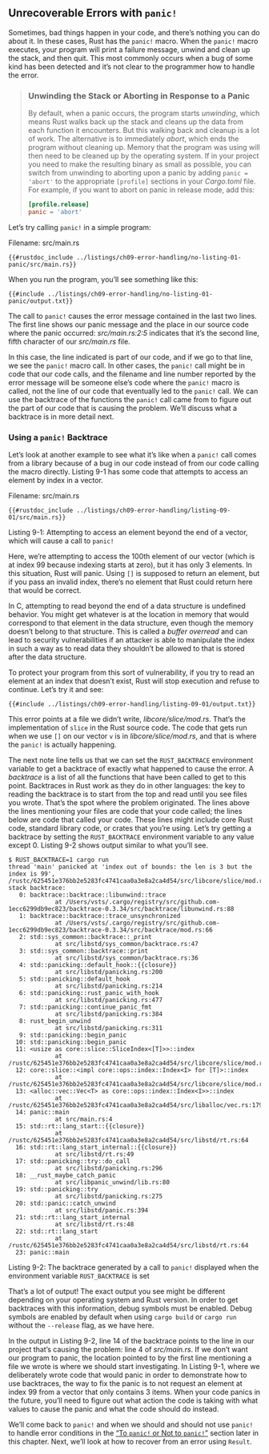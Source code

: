 ## Unrecoverable Errors with `panic!`

Sometimes, bad things happen in your code, and there’s nothing you can do about
it. In these cases, Rust has the `panic!` macro. When the `panic!` macro
executes, your program will print a failure message, unwind and clean up the
stack, and then quit. This most commonly occurs when a bug of some kind has
been detected and it’s not clear to the programmer how to handle the error.

> ### Unwinding the Stack or Aborting in Response to a Panic
>
> By default, when a panic occurs, the program starts *unwinding*, which
> means Rust walks back up the stack and cleans up the data from each function
> it encounters. But this walking back and cleanup is a lot of work. The
> alternative is to immediately *abort*, which ends the program without
> cleaning up. Memory that the program was using will then need to be cleaned
> up by the operating system. If in your project you need to make the resulting
> binary as small as possible, you can switch from unwinding to aborting upon a
> panic by adding `panic = 'abort'` to the appropriate `[profile]` sections in
> your *Cargo.toml* file. For example, if you want to abort on panic in release
> mode, add this:
>
> ```toml
> [profile.release]
> panic = 'abort'
> ```

Let’s try calling `panic!` in a simple program:

<span class="filename">Filename: src/main.rs</span>

```rust,should_panic,panics
{{#rustdoc_include ../listings/ch09-error-handling/no-listing-01-panic/src/main.rs}}
```

When you run the program, you’ll see something like this:

```text
{{#include ../listings/ch09-error-handling/no-listing-01-panic/output.txt}}
```

The call to `panic!` causes the error message contained in the last two lines.
The first line shows our panic message and the place in our source code where
the panic occurred: *src/main.rs:2:5* indicates that it’s the second line,
fifth character of our *src/main.rs* file.

In this case, the line indicated is part of our code, and if we go to that
line, we see the `panic!` macro call. In other cases, the `panic!` call might
be in code that our code calls, and the filename and line number reported by
the error message will be someone else’s code where the `panic!` macro is
called, not the line of our code that eventually led to the `panic!` call. We
can use the backtrace of the functions the `panic!` call came from to figure
out the part of our code that is causing the problem. We’ll discuss what a
backtrace is in more detail next.

### Using a `panic!` Backtrace

Let’s look at another example to see what it’s like when a `panic!` call comes
from a library because of a bug in our code instead of from our code calling
the macro directly. Listing 9-1 has some code that attempts to access an
element by index in a vector.

<span class="filename">Filename: src/main.rs</span>

```rust,should_panic,panics
{{#rustdoc_include ../listings/ch09-error-handling/listing-09-01/src/main.rs}}
```

<span class="caption">Listing 9-1: Attempting to access an element beyond the
end of a vector, which will cause a call to `panic!`</span>

Here, we’re attempting to access the 100th element of our vector (which is at
index 99 because indexing starts at zero), but it has only 3 elements. In this
situation, Rust will panic. Using `[]` is supposed to return an element, but if
you pass an invalid index, there’s no element that Rust could return here that
would be correct.

In C, attempting to read beyond the end of a data structure is undefined
behavior. You might get whatever is at the location in memory that would
correspond to that element in the data structure, even though the memory
doesn’t belong to that structure. This is called a *buffer overread* and can
lead to security vulnerabilities if an attacker is able to manipulate the index
in such a way as to read data they shouldn’t be allowed to that is stored after
the data structure.

To protect your program from this sort of vulnerability, if you try to read an
element at an index that doesn’t exist, Rust will stop execution and refuse to
continue. Let’s try it and see:

```text
{{#include ../listings/ch09-error-handling/listing-09-01/output.txt}}
```

This error points at a file we didn’t write, *libcore/slice/mod.rs*. That’s the
implementation of `slice` in the Rust source code. The code that gets run when
we use `[]` on our vector `v` is in *libcore/slice/mod.rs*, and that is where
the `panic!` is actually happening.

The next note line tells us that we can set the `RUST_BACKTRACE` environment
variable to get a backtrace of exactly what happened to cause the error. A
*backtrace* is a list of all the functions that have been called to get to this
point. Backtraces in Rust work as they do in other languages: the key to
reading the backtrace is to start from the top and read until you see files you
wrote. That’s the spot where the problem originated. The lines above the lines
mentioning your files are code that your code called; the lines below are code
that called your code. These lines might include core Rust code, standard
library code, or crates that you’re using. Let’s try getting a backtrace by
setting the `RUST_BACKTRACE` environment variable to any value except 0.
Listing 9-2 shows output similar to what you’ll see.

<!-- manual-regeneration
cd listings/ch09-error-handling/listing-09-01
RUST_BACKTRACE=1 cargo run
copy the backtrace output below
check the backtrace number mentioned in the text below the listing
-->

```text
$ RUST_BACKTRACE=1 cargo run
thread 'main' panicked at 'index out of bounds: the len is 3 but the index is 99', /rustc/625451e376bb2e5283fc4741caa0a3e8a2ca4d54/src/libcore/slice/mod.rs:2715:10
stack backtrace:
   0: backtrace::backtrace::libunwind::trace
             at /Users/vsts/.cargo/registry/src/github.com-1ecc6299db9ec823/backtrace-0.3.34/src/backtrace/libunwind.rs:88
   1: backtrace::backtrace::trace_unsynchronized
             at /Users/vsts/.cargo/registry/src/github.com-1ecc6299db9ec823/backtrace-0.3.34/src/backtrace/mod.rs:66
   2: std::sys_common::backtrace::_print
             at src/libstd/sys_common/backtrace.rs:47
   3: std::sys_common::backtrace::print
             at src/libstd/sys_common/backtrace.rs:36
   4: std::panicking::default_hook::{{closure}}
             at src/libstd/panicking.rs:200
   5: std::panicking::default_hook
             at src/libstd/panicking.rs:214
   6: std::panicking::rust_panic_with_hook
             at src/libstd/panicking.rs:477
   7: std::panicking::continue_panic_fmt
             at src/libstd/panicking.rs:384
   8: rust_begin_unwind
             at src/libstd/panicking.rs:311
   9: std::panicking::begin_panic
  10: std::panicking::begin_panic
  11: <usize as core::slice::SliceIndex<[T]>>::index
             at /rustc/625451e376bb2e5283fc4741caa0a3e8a2ca4d54/src/libcore/slice/mod.rs:2715
  12: core::slice::<impl core::ops::index::Index<I> for [T]>::index
             at /rustc/625451e376bb2e5283fc4741caa0a3e8a2ca4d54/src/libcore/slice/mod.rs:2566
  13: <alloc::vec::Vec<T> as core::ops::index::Index<I>>::index
             at /rustc/625451e376bb2e5283fc4741caa0a3e8a2ca4d54/src/liballoc/vec.rs:1791
  14: panic::main
             at src/main.rs:4
  15: std::rt::lang_start::{{closure}}
             at /rustc/625451e376bb2e5283fc4741caa0a3e8a2ca4d54/src/libstd/rt.rs:64
  16: std::rt::lang_start_internal::{{closure}}
             at src/libstd/rt.rs:49
  17: std::panicking::try::do_call
             at src/libstd/panicking.rs:296
  18: __rust_maybe_catch_panic
             at src/libpanic_unwind/lib.rs:80
  19: std::panicking::try
             at src/libstd/panicking.rs:275
  20: std::panic::catch_unwind
             at src/libstd/panic.rs:394
  21: std::rt::lang_start_internal
             at src/libstd/rt.rs:48
  22: std::rt::lang_start
             at /rustc/625451e376bb2e5283fc4741caa0a3e8a2ca4d54/src/libstd/rt.rs:64
  23: panic::main
```

<span class="caption">Listing 9-2: The backtrace generated by a call to
`panic!` displayed when the environment variable `RUST_BACKTRACE` is set</span>

That’s a lot of output! The exact output you see might be different depending
on your operating system and Rust version. In order to get backtraces with this
information, debug symbols must be enabled. Debug symbols are enabled by
default when using `cargo build` or `cargo run` without the `--release` flag,
as we have here.

In the output in Listing 9-2, line 14 of the backtrace points to the line in
our project that’s causing the problem: line 4 of *src/main.rs*. If we don’t
want our program to panic, the location pointed to by the first line mentioning
a file we wrote is where we should start investigating. In Listing 9-1, where
we deliberately wrote code that would panic in order to demonstrate how to use
backtraces, the way to fix the panic is to not request an element at index 99
from a vector that only contains 3 items. When your code panics in the future,
you’ll need to figure out what action the code is taking with what values to
cause the panic and what the code should do instead.

We’ll come back to `panic!` and when we should and should not use `panic!` to
handle error conditions in the [“To `panic!` or Not to
`panic!`”][to-panic-or-not-to-panic]<!-- ignore --> section later in this
chapter. Next, we’ll look at how to recover from an error using `Result`.

[to-panic-or-not-to-panic]:
ch09-03-to-panic-or-not-to-panic.html#to-panic-or-not-to-panic
